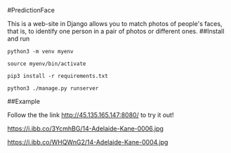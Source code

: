 #PredictionFace

This is a web-site in Django allows you to match photos of people's faces, that is, 
to identify one person in a pair of photos or different ones.
##Install and run

`python3 -m venv myenv`

`source myenv/bin/activate`

`pip3 install -r requirements.txt`

`python3 ./manage.py runserver`



##Example

Follow the the link http://45.135.165.147:8080/ to try it out!


https://i.ibb.co/3YcmhBG/14-Adelaide-Kane-0006.jpg

https://i.ibb.co/WHQWnG2/14-Adelaide-Kane-0004.jpg